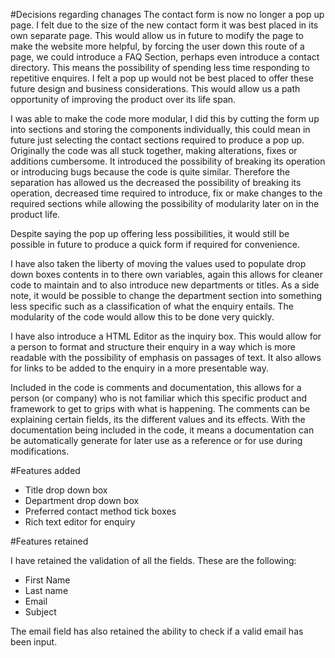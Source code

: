 #Decisions regarding chanages
The contact form is now no longer a pop up page.  I felt due to the size of the new contact form it was best placed in its own separate page. This would allow us in future to modify the page to make the website more helpful, by forcing the user down this route of a page, we could introduce a FAQ Section, perhaps even introduce a contact directory. This means the possibility of spending less time responding to repetitive enquires.  I felt a pop up would not be best placed to offer these future design and business considerations. This would allow us a path opportunity of improving the product over its life span.

I was able to make the code more modular, I did this by cutting the form up into sections and storing the components individually, this could mean in future just selecting the contact sections required to produce a pop up. Originally the code was all stuck together, making alterations, fixes or additions cumbersome. It introduced the possibility of breaking its operation or introducing bugs because the code is quite similar. Therefore the separation has allowed us the decreased the possibility of breaking its operation, decreased time required to introduce, fix or make changes to the required sections while allowing the possibility of modularity later on in the product life.  

Despite saying the pop up offering less possibilities, it would still be possible in future to produce a quick form if required for convenience.  

I have also taken the liberty of moving the values used to populate drop down boxes contents in to there own variables, again this allows for cleaner code to maintain and to also introduce new departments or titles.  As a side note, it would be possible to change the department section into something less specific such as a classification of what the enquiry entails.  The modularity of the code would allow this to be done very quickly.

I have also introduce a HTML Editor as the inquiry box.  This would allow for a person to format and structure their enquiry in a way which is more readable with the possibility of emphasis on passages of text. It also allows for links to be added to the enquiry in a more presentable way.

Included in the code is comments and documentation, this allows for a person (or company) who is not familiar which this specific product and framework to get to grips with what is happening. The comments can be explaining certain fields, its the different values and its effects. With the documentation being included in the code, it means a documentation can be automatically generate for later use as a reference or for use during modifications.

#Features added

- Title drop down box
- Department drop down box
- Preferred contact method tick boxes
- Rich text editor for enquiry

#Features retained

I have retained the validation of all the fields. These are the following:

- First Name 
- Last name
- Email
- Subject

The email field has also retained the ability to check if a valid email has been input.
